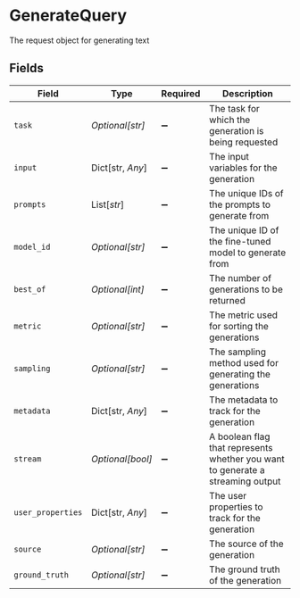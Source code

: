 # GenerateQuery

The request object for generating text


## Fields

| Field                                                                          | Type                                                                           | Required                                                                       | Description                                                                    |
| ------------------------------------------------------------------------------ | ------------------------------------------------------------------------------ | ------------------------------------------------------------------------------ | ------------------------------------------------------------------------------ |
| `task`                                                                         | *Optional[str]*                                                                | :heavy_minus_sign:                                                             | The task for which the generation is being requested                           |
| `input`                                                                        | Dict[str, *Any*]                                                               | :heavy_minus_sign:                                                             | The input variables for the generation                                         |
| `prompts`                                                                      | List[*str*]                                                                    | :heavy_minus_sign:                                                             | The unique IDs of the prompts to generate from                                 |
| `model_id`                                                                     | *Optional[str]*                                                                | :heavy_minus_sign:                                                             | The unique ID of the fine-tuned model to generate from                         |
| `best_of`                                                                      | *Optional[int]*                                                                | :heavy_minus_sign:                                                             | The number of generations to be returned                                       |
| `metric`                                                                       | *Optional[str]*                                                                | :heavy_minus_sign:                                                             | The metric used for sorting the generations                                    |
| `sampling`                                                                     | *Optional[str]*                                                                | :heavy_minus_sign:                                                             | The sampling method used for generating the generations                        |
| `metadata`                                                                     | Dict[str, *Any*]                                                               | :heavy_minus_sign:                                                             | The metadata to track for the generation                                       |
| `stream`                                                                       | *Optional[bool]*                                                               | :heavy_minus_sign:                                                             | A boolean flag that represents whether you want to generate a streaming output |
| `user_properties`                                                              | Dict[str, *Any*]                                                               | :heavy_minus_sign:                                                             | The user properties to track for the generation                                |
| `source`                                                                       | *Optional[str]*                                                                | :heavy_minus_sign:                                                             | The source of the generation                                                   |
| `ground_truth`                                                                 | *Optional[str]*                                                                | :heavy_minus_sign:                                                             | The ground truth of the generation                                             |